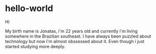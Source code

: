 # hello-world

Hi

My birth name is Jonatas, i'm 22 years old and currently i'm living somewhere in the Brazilian southeast.
I have always been puzzled about technology but now i'm almost obssessed about it. Even though i just started studying more deeply.
